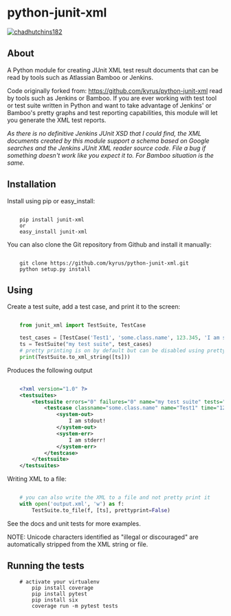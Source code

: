 python-junit-xml
================

[![chadhutchins182](https://circleci.com/gh/chadhutchins182/python-junit-xml.svg?style=shield)](https://app.circleci.com/pipelines/github/chadhutchins182/python-junit-xml)

About
-----

A Python module for creating JUnit XML test result documents that can be
read by tools such as Atlassian Bamboo or Jenkins. 

Code originally forked from: https://github.com/kyrus/python-junit-xml
read by tools such as Jenkins or Bamboo. If you are ever working with test tool or
test suite written in Python and want to take advantage of Jenkins' or Bamboo's
pretty graphs and test reporting capabilities, this module will let you
generate the XML test reports.

*As there is no definitive Jenkins JUnit XSD that I could find, the XML
documents created by this module support a schema based on Google
searches and the Jenkins JUnit XML reader source code. File a bug if
something doesn't work like you expect it to.
For Bamboo situation is the same.*

Installation
------------

Install using pip or easy_install:

```

	pip install junit-xml
	or
	easy_install junit-xml
```

You can also clone the Git repository from Github and install it manually:

```

    git clone https://github.com/kyrus/python-junit-xml.git
    python setup.py install
```

Using
-----

Create a test suite, add a test case, and print it to the screen:

```python

    from junit_xml import TestSuite, TestCase

    test_cases = [TestCase('Test1', 'some.class.name', 123.345, 'I am stdout!', 'I am stderr!')]
    ts = TestSuite("my test suite", test_cases)
    # pretty printing is on by default but can be disabled using prettyprint=False
    print(TestSuite.to_xml_string([ts]))
```

Produces the following output

```xml

    <?xml version="1.0" ?>
    <testsuites>
        <testsuite errors="0" failures="0" name="my test suite" tests="1">
            <testcase classname="some.class.name" name="Test1" time="123.345000">
                <system-out>
                    I am stdout!
                </system-out>
                <system-err>
                    I am stderr!
                </system-err>
            </testcase>
        </testsuite>
    </testsuites>
```

Writing XML to a file:

```python

    # you can also write the XML to a file and not pretty print it
    with open('output.xml', 'w') as f:
        TestSuite.to_file(f, [ts], prettyprint=False)

```
See the docs and unit tests for more examples.

NOTE: Unicode characters identified as "illegal or discouraged" are automatically
stripped from the XML string or file.

Running the tests
-----------------

```
    # activate your virtualenv
        pip install coverage
        pip install pytest
        pip install six
        coverage run -m pytest tests
```

